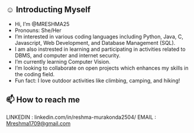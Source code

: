 ## ☺️ Introducting Myself

- Hi, I’m @MRESHMA25
- Pronouns: She/Her
- I’m interested in various coding languages including Python, Java, C, Javascript, Web Development, and Database Management (SQL).
- I am also instrested in learning and participating in activities related to DBMS, and computer and internet security.
- I’m currently learning Computer Vision.
- I’m looking to collaborate on open projects which enhances my skills in the coding field.
- Fun fact: I love outdoor activities like climbing, camping, and hiking!
  
## 📫 How to reach me

LINKEDIN : linkedin.com/in/reshma-murakonda2504/
EMAIL : Mreshma1709@gmail.com
<!---
MRESHMA25/MRESHMA25 is a ✨ special ✨ repository because its `README.md` (this file) appears on your GitHub profile.
You can click the Preview link to take a look at your changes.
--->
